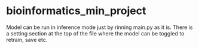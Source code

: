 # bioinformatics_min_project
Model can be run in inference mode just by rinning main.py as it is.
There is a setting section at the top of the file where the model can be toggled to retrain, save etc.
